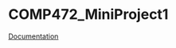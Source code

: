 # COMP472_MiniProject1
[Documentation](https://docs.google.com/document/d/1S8VsmiHuOgF4nphNFBmDvbRvuNO7AGp5M4DWNNpuigY/edit?usp=sharing)
